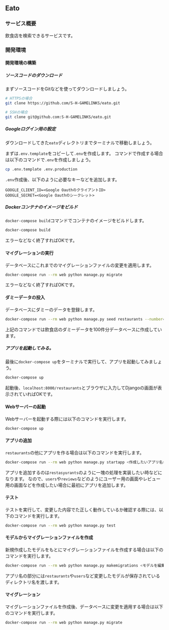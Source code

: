 ## Eato
### サービス概要

飲食店を検索できるサービスです。

### 開発環境
#### 開発環境の構築
##### ソースコードのダウンロード

まずソースコードをGitなどを使ってダウンロードしましょう。

```bash
# HTTPSの場合
git clone https://github.com/S-H-GAMELINKS/eato.git

# SSHの場合
git clone git@github.com:S-H-GAMELINKS/eato.git

```

##### Googleログイン用の設定

ダウンロードしてきた`eato`ディレクトリまでターミナルで移動しましょう。

まずは`.env.template`をコピーして`.env`を作成します。
コマンドで作成する場合は以下のコマンドで`.env`を作成しましょう。

```bash
cp .env.template .env.production
```

`.env`作成後、以下のように必要なキーなどを追加します。

```
GOOGLE_CLIENT_ID=<Google OauthのクライアントID>
GOOGLE_SECRET=<Google Oauthのシークレット>
```

##### Dockerコンテナのイメージをビルド

`docker-compose build`コマンドでコンテナのイメージをビルドします。

```bash
docker-compose build
```

エラーなどなく終了すればOKです。

#### マイグレーションの実行

データベースにこれまでのマイグレーションファイルの変更を適用します。

```bash
docker-compose run --rm web python manage.py migrate
```

エラーなどなく終了すればOKです。

#### ダミーデータの投入

データベースにダミーのデータを登録します。

```bash
docker-compose run --rm web python manage.py seed restaurants --number=100
```

上記のコマンドでは飲食店のダミーデータを100件分データベースに作成しています。

##### アプリを起動してみる。

最後に`docker-compose up`をターミナルで実行して、アプリを起動してみましょう。

```bash
docker-compose up
```

起動後、`localhost:8000/restaurants`とブラウザに入力してDjangoの画面が表示されていればOKです。

#### Webサーバーの起動

Webサーバーを起動する際には以下のコマンドを実行します。

```bash
docker-compose up
```

#### アプリの追加

`restaurants`の他にアプリを作る場合は以下のコマンドを実行します。

```bash
docker-compose run --rm web python manage.py startapp <作成したいアプリ名>
```

アプリを追加するのは`restasyurants`のように一塊の処理を実装したい時などになります。
なので、`users`や`reviews`などのようにユーザー用の画面やレビュー用の画面などを作成したい場合に最初にアプリを追加します。

#### テスト

テストを実行して、変更した内容でた正しく動作しているか確認する際には、以下のコマンドを実行します。

```bash
docker-compose run --rm web python manage.py test
```

#### モデルからマイグレーションファイルを作成

新規作成したモデルをもとにマイグレーションファイルを作成する場合は以下のコマンドを実行します。

```bash
docker-compose run --rm web python manage.py makemigrations <モデルを編集したアプリ名>
```

アプリ名の部分には`restaurants`や`users`など変更したモデルが保存されているディレクトリ名を渡します。

#### マイグレーション

マイグレーションファイルを作成後、データベースに変更を適用する場合は以下のコマンドを実行します。

```bash
docker-compose run --rm web python manage.py migrate
```
